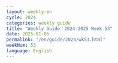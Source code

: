 ```yaml
---
layout: weekly-en
cycle: 2024
categories: weekly guide
title: "Weekly Guide：2024-2025 Week 53"
date: 2025-01-05
permalink: "/en/guide/2024/wk53.html"
weekNum: 53
language: English
---
```

